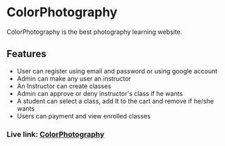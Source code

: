 # ColorPhotography

ColorPhotography is the best photography learning website.

## Features

- User can register using email and password or using google account
- Admin can make any user an instructor
- An Instructor can create classes
- Admin can approve or deny instructor's class if he wants
- A student can select a class, add It to the cart and remove if he/she wants
- Users can payment and view enrolled classes

### Live link: [ColorPhotography](https://colorphotography-beefb.web.app)
